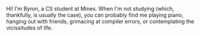 Hi! I'm Byron, a CS student at Mines. When I'm not studying (which, thankfully, is usually the case), you can probably find me playing piano, hanging out with friends, grimacing at compiler errors, or contemplating the vicissitudes of life.

<!--
**b-sharman/b-sharman** is a ✨ _special_ ✨ repository because its `README.md` (this file) appears on your GitHub profile.

Here are some ideas to get you started:

- 🔭 I’m currently working on ...
- 🌱 I’m currently learning ...
- 👯 I’m looking to collaborate on ...
- 🤔 I’m looking for help with ...
- 💬 Ask me about ...
- 📫 How to reach me: ...
- 😄 Pronouns: ...
- ⚡ Fun fact: ...
-->
